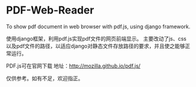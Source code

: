 # PDF-Web-Reader
To show pdf document in web browser with pdf.js, using django framework.

使用django框架，利用pdf.js实现pdf文件的网页前端显示。
主要改动了js、css以及pdf文件的路径，以适应django对静态文件存放路径的要求，并且使之能够正常运行。

PDF.js可在官网下载  地址：http://mozilla.github.io/pdf.js/

仅供参考。如有不足，欢迎指正。
